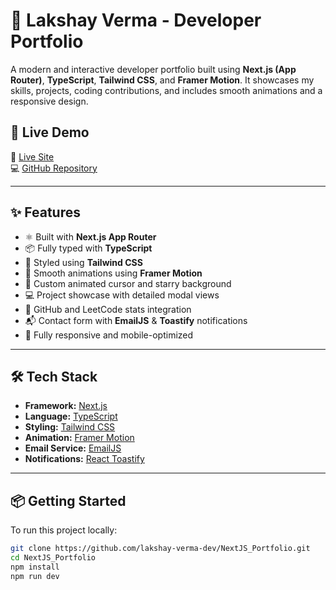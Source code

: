 # 💼 Lakshay Verma - Developer Portfolio

A modern and interactive developer portfolio built using **Next.js (App Router)**, **TypeScript**, **Tailwind CSS**, and **Framer Motion**. It showcases my skills, projects, coding contributions, and includes smooth animations and a responsive design.

## 🚀 Live Demo

🔗 [Live Site](https://your-live-link.com)  
💻 [GitHub Repository](https://github.com/yourusername/your-repo)

---

## ✨ Features

- ⚛️ Built with **Next.js App Router**
- 📦 Fully typed with **TypeScript**
- 🎨 Styled using **Tailwind CSS**
- 🎥 Smooth animations using **Framer Motion**
- 🌌 Custom animated cursor and starry background
- 💻 Project showcase with detailed modal views
- 🧠 GitHub and LeetCode stats integration
- 📬 Contact form with **EmailJS** & **Toastify** notifications
- 📱 Fully responsive and mobile-optimized

---

## 🛠 Tech Stack

- **Framework:** [Next.js](https://nextjs.org)
- **Language:** [TypeScript](https://www.typescriptlang.org/)
- **Styling:** [Tailwind CSS](https://tailwindcss.com/)
- **Animation:** [Framer Motion](https://www.framer.com/motion/)
- **Email Service:** [EmailJS](https://www.emailjs.com/)
- **Notifications:** [React Toastify](https://fkhadra.github.io/react-toastify/)

---

## 📦 Getting Started

To run this project locally:

```bash
git clone https://github.com/lakshay-verma-dev/NextJS_Portfolio.git
cd NextJS_Portfolio
npm install
npm run dev
